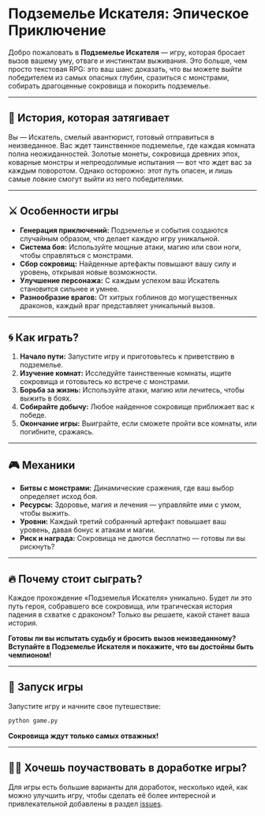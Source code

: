 # Подземелье Искателя: Эпическое Приключение

Добро пожаловать в **Подземелье Искателя** — игру, которая бросает вызов вашему уму, отваге и инстинктам выживания. Это больше, чем просто текстовая RPG: это ваш шанс доказать, что вы можете выйти победителем из самых опасных глубин, сразиться с монстрами, собирать драгоценные сокровища и покорить подземелье.

---

## 🌌 История, которая затягивает

Вы — Искатель, смелый авантюрист, готовый отправиться в неизведанное. Вас ждет таинственное подземелье, где каждая комната полна неожиданностей. Золотые монеты, сокровища древних эпох, коварные монстры и непреодолимые испытания — вот что ждет вас за каждым поворотом. Однако осторожно: этот путь опасен, и лишь самые ловкие смогут выйти из него победителями.

---

## ⚔️ Особенности игры

- **Генерация приключений:** Подземелье и события создаются случайным образом, что делает каждую игру уникальной.  
- **Система боя:** Используйте мощные атаки, магию или свои ноги, чтобы справляться с монстрами.  
- **Сбор сокровищ:** Найденные артефакты повышают вашу силу и уровень, открывая новые возможности.  
- **Улучшение персонажа:** С каждым успехом ваш Искатель становится сильнее и умнее.  
- **Разнообразие врагов:** От хитрых гоблинов до могущественных драконов, каждый враг представляет уникальный вызов.

---

## 🌀 Как играть?

1. **Начало пути:** Запустите игру и приготовьтесь к приветствию в подземелье.  
2. **Изучение комнат:** Исследуйте таинственные комнаты, ищите сокровища и готовьтесь ко встрече с монстрами.  
3. **Борьба за жизнь:** Используйте атаки, магию или лечитесь, чтобы выжить в боях.  
4. **Собирайте добычу:** Любое найденное сокровище приближает вас к победе.  
5. **Окончание игры:** Выиграйте, если сможете пройти все комнаты, или погибните, сражаясь.

---

## 🎮 Механики

- **Битвы с монстрами:** Динамические сражения, где ваш выбор определяет исход боя.  
- **Ресурсы:** Здоровье, магия и лечения — управляйте ими с умом, чтобы выжить.  
- **Уровни:** Каждый третий собранный артефакт повышает ваш уровень, давая бонус к атакам и магии.  
- **Риск и награда:** Сокровища не даются бесплатно — готовы ли вы рискнуть?

---

## 🔥 Почему стоит сыграть?

Каждое прохождение «Подземелья Искателя» уникально. Будет ли это путь героя, собравшего все сокровища, или трагическая история падения в схватке с драконом? Только вы решаете, какой станет ваша история.

**Готовы ли вы испытать судьбу и бросить вызов неизведанному? Вступайте в Подземелье Искателя и покажите, что вы достойны быть чемпионом!**

---

## 🚀 Запуск игры

Запустите игру и начните свое путешествие:
```bash
python game.py
```

**Сокровища ждут только самых отважных!**

---

## 🧑‍💻 Хочешь поучаствовать в доработке игры?

Для игры есть большие варианты для доработок, несколько идей, как можно улучшить игру, чтобы сделать её более интересной и привлекательной добавлены в раздел [issues](https://github.com/makehtml/rpg-python/issues).
